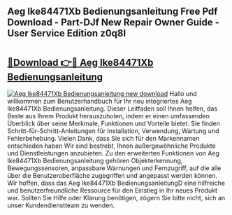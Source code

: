 ## Aeg Ike84471Xb Bedienungsanleitung Free Pdf Download - Part-DJf New Repair Owner Guide - User Service Edition z0q8I

# <h2><a href="http://df61nxa.blite.top/?on=Aeg+Ike84471Xb+Bedienungsanleitung">🔗Download 👉🔴 Aeg Ike84471Xb Bedienungsanleitung</a></h2>

[![Aeg Ike84471Xb Bedienungsanleitung new download](https://i.imgur.com/lujVjoI.png)](http://df61nxa.blite.top/?on=Aeg+Ike84471Xb+Bedienungsanleitung)
Hallo und willkommen zum Benutzerhandbuch für Ihr neu integriertes Aeg Ike84471Xb Bedienungsanleitung. Dieser Leitfaden soll Ihnen helfen, das Beste aus Ihrem Produkt herauszuholen, indem er einen umfassenden Überblick über seine Merkmale, Funktionen und Vorteile bietet. Sie finden Schritt-für-Schritt-Anleitungen für Installation, Verwendung, Wartung und Fehlerbehebung. Vielen Dank, dass Sie sich für den Markennamen entschieden haben Wir sind bestrebt, Ihnen außergewöhnliche Produkte und Dienstleistungen anzubieten. Zu den erweiterten Funktionen von Aeg Ike84471Xb Bedienungsanleitung gehören Objekterkennung, Bewegungssensoren, anpassbare Warnungen und Fernzugriff, auf die alle über die Benutzeroberfläche zugegriffen und angepasst werden können. Wir hoffen, dass das Aeg Ike84471Xb BedienungsanleitungD eine hilfreiche und benutzerfreundliche Ressource für den Einstieg in Ihr neues Produkt war. Sollten Sie Hilfe oder Klärung benötigen, zögern Sie bitte nicht, sich an unser Kundendienstteam zu wenden.
